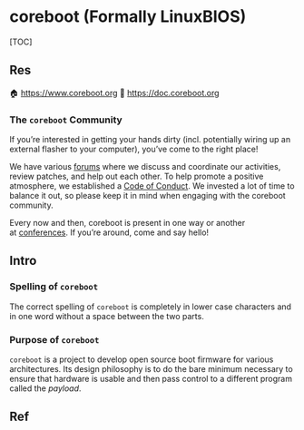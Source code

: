 # coreboot (Formally LinuxBIOS)

[TOC]



## Res
🏠 https://www.coreboot.org
📂 https://doc.coreboot.org


### The `coreboot` Community
If you’re interested in getting your hands dirty (incl. potentially wiring up an external flasher to your computer), you’ve come to the right place!

We have various [forums](https://doc.coreboot.org/community/forums.html) where we discuss and coordinate our activities, review patches, and help out each other. To help promote a positive atmosphere, we established a [Code of Conduct](https://doc.coreboot.org/community/code_of_conduct.html). We invested a lot of time to balance it out, so please keep it in mind when engaging with the coreboot community.

Every now and then, coreboot is present in one way or another at [conferences](https://doc.coreboot.org/community/conferences.html). If you’re around, come and say hello!



## Intro
### Spelling of `coreboot`
The correct spelling of `coreboot` is completely in lower case characters and in one word without a space between the two parts.

### Purpose of `coreboot`
`coreboot` is a project to develop open source boot firmware for various architectures. Its design philosophy is to do the bare minimum necessary to ensure that hardware is usable and then pass control to a different program called the _payload_.



## Ref

